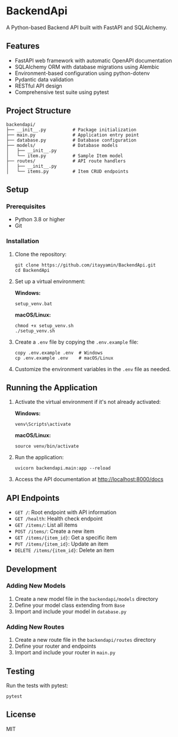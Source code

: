 # BackendApi

A Python-based Backend API built with FastAPI and SQLAlchemy.

## Features

- FastAPI web framework with automatic OpenAPI documentation
- SQLAlchemy ORM with database migrations using Alembic
- Environment-based configuration using python-dotenv
- Pydantic data validation
- RESTful API design
- Comprehensive test suite using pytest

## Project Structure

```
backendapi/
├── __init__.py          # Package initialization
├── main.py              # Application entry point
├── database.py          # Database configuration
├── models/              # Database models
│   ├── __init__.py
│   └── item.py          # Sample Item model
├── routes/              # API route handlers
│   ├── __init__.py
│   └── items.py         # Item CRUD endpoints
```

## Setup

### Prerequisites

- Python 3.8 or higher
- Git

### Installation

1. Clone the repository:
   ```
   git clone https://github.com/itayyamin/BackendApi.git
   cd BackendApi
   ```

2. Set up a virtual environment:

   **Windows:**
   ```
   setup_venv.bat
   ```

   **macOS/Linux:**
   ```
   chmod +x setup_venv.sh
   ./setup_venv.sh
   ```

3. Create a `.env` file by copying the `.env.example` file:
   ```
   copy .env.example .env  # Windows
   cp .env.example .env    # macOS/Linux
   ```

4. Customize the environment variables in the `.env` file as needed.

## Running the Application

1. Activate the virtual environment if it's not already activated:

   **Windows:**
   ```
   venv\Scripts\activate
   ```

   **macOS/Linux:**
   ```
   source venv/bin/activate
   ```

2. Run the application:
   ```
   uvicorn backendapi.main:app --reload
   ```

3. Access the API documentation at [http://localhost:8000/docs](http://localhost:8000/docs)

## API Endpoints

- `GET /`: Root endpoint with API information
- `GET /health`: Health check endpoint
- `GET /items/`: List all items
- `POST /items/`: Create a new item
- `GET /items/{item_id}`: Get a specific item
- `PUT /items/{item_id}`: Update an item
- `DELETE /items/{item_id}`: Delete an item

## Development

### Adding New Models

1. Create a new model file in the `backendapi/models` directory
2. Define your model class extending from `Base`
3. Import and include your model in `database.py`

### Adding New Routes

1. Create a new route file in the `backendapi/routes` directory
2. Define your router and endpoints
3. Import and include your router in `main.py`

## Testing

Run the tests with pytest:

```
pytest
```

## License

MIT
